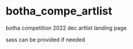 # botha_compe_artlist

botha competition 2022 dec artlist landing page

sass can be provided if needed
